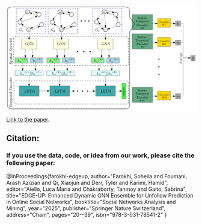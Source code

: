 
![EDGE-UP Framework](https://github.com/DSAatUSU/edge-up/blob/main/Edge-Up.png?raw=true)

[Link to the paper](https://link.springer.com/chapter/10.1007/978-3-031-78541-2_2).

## Citation:
### If  you use the data, code, or idea from our work, please cite the following paper:


@InProceedings{farokhi-edgeup,
author="Farokhi, Soheila
and Foumani, Arash Azizian
and Qi, Xiaojun
and Derr, Tyler
and Karimi, Hamid",
editor="Aiello, Luca Maria
and Chakraborty, Tanmoy
and Gaito, Sabrina",
title="EDGE-UP: Enhanced Dynamic GNN Ensemble for Unfollow Prediction in Online Social Networks",
booktitle="Social Networks Analysis and Mining",
year="2025",
publisher="Springer Nature Switzerland",
address="Cham",
pages="20--39",
isbn="978-3-031-78541-2"
}
